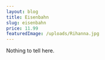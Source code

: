 ```yaml
---
layout: blog
title: Eisenbahn
slug: eisenbahn
price: 11.99
featuredImage: /uploads/Rihanna.jpg
---
```

Nothing to tell here.
